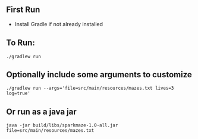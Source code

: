 ## First Run
- Install Gradle if not already installed

## To Run:
`./gradlew run`

## Optionally include some arguments to customize
`./gradlew run --args='file=src/main/resources/mazes.txt lives=3 log=true'`

## Or run as a java jar
`java -jar build/libs/sparkmaze-1.0-all.jar file=src/main/resources/mazes.txt`